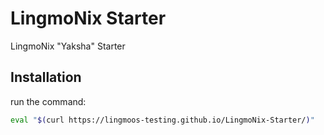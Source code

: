 # LingmoNix Starter
LingmoNix "Yaksha" Starter
## Installation
run the command:
```bash
eval "$(curl https://lingmoos-testing.github.io/LingmoNix-Starter/)"
```
